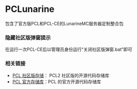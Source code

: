 # PCLunarine    
包含了官方版PCL和PCL-CE的LunarineMC服务器定制整合包

### 隐藏社区版弹窗提示
在运行一次PCL-CE后以管理员身份运行“关闭社区版弹窗.bat”即可

### 相关链接
- [PCL 社区版存储](https://github.com/PCL-Community/PCL2-CE)： PCL2 社区版的开源代码存储库
- [PCL 官方存储库](https://github.com/Hex-Dragon/PCL2)：PCL 的官方开源代码存储库

